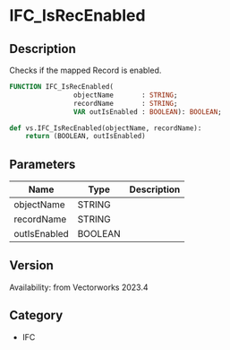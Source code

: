 # IFC_IsRecEnabled

## Description
Checks if the mapped Record is enabled.

```pascal
FUNCTION IFC_IsRecEnabled(
				objectName       : STRING;
				recordName       : STRING;
				VAR outIsEnabled : BOOLEAN): BOOLEAN;
```

```python
def vs.IFC_IsRecEnabled(objectName, recordName):
    return (BOOLEAN, outIsEnabled)
```

## Parameters
|Name|Type|Description|
|---|---|---|
|objectName|STRING|   |
|recordName|STRING|   |
|outIsEnabled|BOOLEAN|   |

## Version
Availability: from Vectorworks 2023.4

## Category
* IFC

